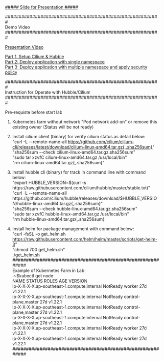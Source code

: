 [##### Slide for Presentation #####](https://speakerdeck.com/praparn/secure-and-monitor-your-service-connectivity-without-service-mesh-68ef2ad7-9a0e-4f50-a0ff-0967fb64a460)

#########################################################         
Demo Video                  
#########################################################

[Presentation Video](https://www.youtube.com/watch?v=jYtJVHCsKpw&t=9s)

[Part 1: Setup Cilium & Hubble](https://youtu.be/84PQ8bJV_tc)                
[Part 2: Deploy application with single namespace](https://youtu.be/FrUiqx7H3F4)                  
[Part 3: Deploy application with multiple namespace and apply security policy](https://youtu.be/ftA41oD6JXM)                  

#########################################################                  
 Instruction for Operate with Hubble/Cilium                                                                                                 
#########################################################

 Pre-requiste before start lab                                                                                                             
 1. Kubernetes farm without network "Pod network add-on" or remove this existing owner (Status will be not ready)                          
                                                                                                                                           
 2. Install cilium client (binary) for verify cilium status as detail below:                                                               
    "curl -L --remote-name-all https://github.com/cilium/cilium-cli/releases/latest/download/cilium-linux-amd64.tar.gz{,.sha256sum}"       
    "sha256sum --check cilium-linux-amd64.tar.gz.sha256sum"                                                                                
    "sudo tar xzvfC cilium-linux-amd64.tar.gz /usr/local/bin"                                                                              
    "rm cilium-linux-amd64.tar.gz{,.sha256sum}"                                                                                            
                                                                                                                                           
 3. Install hubble cli (binary) for track in command line with command below:                                                              
    "export HUBBLE_VERSION=$(curl -s https://raw.githubusercontent.com/cilium/hubble/master/stable.txt)"                                   
    "curl -L --remote-name-all https://github.com/cilium/hubble/releases/download/$HUBBLE_VERSION/hubble-linux-amd64.tar.gz{,.sha256sum}"  
    "sha256sum --check hubble-linux-amd64.tar.gz.sha256sum"                                                                                
    "sudo tar xzvfC hubble-linux-amd64.tar.gz /usr/local/bin"                                                                              
    "rm hubble-linux-amd64.tar.gz{,.sha256sum}                                                                                             
                                                                                                                                           
 4. Install helm for package management with command below:                                                                                
    "curl -fsSL -o get_helm.sh https://raw.githubusercontent.com/helm/helm/master/scripts/get-helm-3"                                      
    "chmod 700 get_helm.sh"                                                                                                                
   ./get_helm.sh                                                                                                                               
###########################################################                  
 Example of Kubernetes Farm in Lab:                                                                
 :~$kubectl get node                                                                                                                       
 NAME                                             STATUS     ROLES                  AGE   VERSION                                          
 ip-X-X-X-X.ap-southeast-1.compute.internal    NotReady   worker                 27d   v1.22.1                                          
 ip-X-X-X-X.ap-southeast-1.compute.internal    NotReady   control-plane,master   27d   v1.22.1                                          
 ip-X-X-X-X.ap-southeast-1.compute.internal    NotReady   control-plane,master   27d   v1.22.1                                          
 ip-X-X-X-X.ap-southeast-1.compute.internal    NotReady   control-plane,master   27d   v1.22.1                                          
 ip-X-X-X-X.ap-southeast-1.compute.internal    NotReady   worker                 27d   v1.22.1                                          
 ip-X-X-X-X.ap-southeast-1.compute.internal    NotReady   worker                 27d   v1.22.1                                          
###########################################################                  
